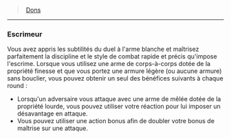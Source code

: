 ﻿> [Dons](hd_feats.md)

---

### Escrimeur

Vous avez appris les subtilités du duel à l'arme blanche et maîtrisez parfaitement la discipline et le style de combat rapide et précis qu'impose l'escrime. Lorsque vous utilisez une arme de corps-à-corps dotée de la propriété finesse et que vous portez une armure légère (ou aucune armure) sans bouclier, vous pouvez obtenir un seul des bénéfices suivants à chaque round :

* Lorsqu'un adversaire vous attaque avec une arme de mêlée dotée de la propriété lourde, vous pouvez utiliser votre réaction pour lui imposer un désavantage en attaque.
* Vous pouvez utiliser une action bonus afin de doubler votre bonus de maîtrise sur une attaque.

